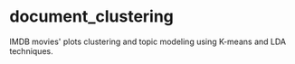 # document_clustering
IMDB movies' plots clustering and topic modeling using K-means and LDA techniques.
